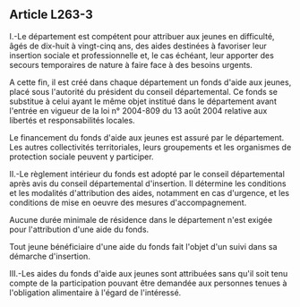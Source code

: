 ## Article L263-3


I.-Le département est compétent pour attribuer aux jeunes en difficulté, âgés de dix-huit à vingt-cinq ans,
des aides destinées à favoriser leur insertion sociale et professionnelle et, le cas échéant, leur apporter des
secours temporaires de nature à faire face à des besoins urgents.

A cette fin, il est créé dans chaque département un fonds d'aide aux jeunes, placé sous l'autorité du président
du conseil départemental. Ce fonds se substitue à celui ayant le même objet institué dans le département
avant l'entrée en vigueur de la loi n° 2004-809 du 13 août 2004 relative aux libertés et responsabilités
locales.

Le financement du fonds d'aide aux jeunes est assuré par le département. Les autres collectivités territoriales,
leurs groupements et les organismes de protection sociale peuvent y participer.

II.-Le règlement intérieur du fonds est adopté par le conseil départemental après avis du conseil
départemental d'insertion. Il détermine les conditions et les modalités d'attribution des aides, notamment en
cas d'urgence, et les conditions de mise en oeuvre des mesures d'accompagnement.

Aucune durée minimale de résidence dans le département n'est exigée pour l'attribution d'une aide du fonds.

Tout jeune bénéficiaire d'une aide du fonds fait l'objet d'un suivi dans sa démarche d'insertion.

III.-Les aides du fonds d'aide aux jeunes sont attribuées sans qu'il soit tenu compte de la participation
pouvant être demandée aux personnes tenues à l'obligation alimentaire à l'égard de l'intéressé.

